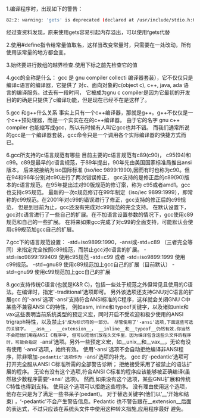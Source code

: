 1.编译程序时，出现如下的警告：
```bash
82:2: warning: 'gets' is deprecated (declared at /usr/include/stdio.h:638) [-Wdeprecated-declarations]
```

经过查资料发现，原来使用gets容易引起内存溢出，可以使用fgets代替

2.使用#define指令给常量值取名，这样当改变常量时，只需要在一处改动，所有使用该常量的地方都会变。

3.始终要进行数组的越界检查.使用下标之前先检查它的值

4.gcc的全称是什么：
gcc 是 gnu compiler collecti 编译器套装），它不仅仅只是编译c语言的编译器，它提供了
对c、面向对象的c(object c), c++, java, ada 语言的编译服务。过去有一段时间，
它被成为gnu c compiler是因为它最初的开发目的的确是只提供了c编译功能，但是现在已经不在是这样了。 

5.gcc 和g++什么关系
事实上只有一个c++编译器，那就是g++。g++不仅仅是一个c++预处理器，而是一个实实在在的c++编译器。
由于它的名字 gnu c++ compiler 也能缩写成gcc，所以有时候有人叫它gcc也并不错。
而我们通常所说的gcc是一个编译器套装，gcc命令只是一个调用各个实际编译器的快捷方式而已。

6.gcc所支持的c语言规范有哪些
目前主要的c语言规范有c89(c90)， c95(94)和c99。c89是最早的c语言规范，于89年提出，90年先由美国国家标准局推出ansi版本，
后来被接纳为iso国际标准 (iso/iec 9899:1990),因而有时也称为c90。但在94和96年分别对c90进行了两次错误修正，
gcc支持的是修正后的c89(90)版本的c语言规范。在95年提出过对90版规范的修订案，称为 c95或者amd1。gcc也支持c95规范。
最新的一次c规范修订在99年制定（iso/iec 9899:1999），即常称的c99规范。在2001年对c99的错误进行了修正，gcc支持的修正后的c99规范，
但是到目前为止，gcc还没有完成对c99规范的完全支持。 
在默认设置下，gcc对c语言进行了一些自己的扩展。在不加语言设置参数的情况下，gcc使用c89规范和自己的一些扩展。
在将来如果gcc完成了对c99的全面支持，可能默认会使用c99规范加gcc自己的扩展。

7.gcc下的语言规范设置：
-std=iso9899:1990，-ansi或-std=c89 （三者完全等同）来指定完全按照c89规范，而禁止gcc对c语言的扩展。
-std=iso9899:199409 使用c95规范
-std=c99 或者 -std=iso9899:1999 使用c99规范。
-std=gnu89 使用c89规范加上gcc自己的扩展（目前默认）
-std=gnu99 使用c99规范加上gcc自己的扩展

8.gcc支持传统C语言(也就是K&R C)，包括一些处于规范之外但常见且使用的C语法。在编译时，指定'-traditional'选项即可。
另外该选项还支持GNU对C语言的扩展gcc 的'-ansi'选项'-ansi'支持符合ANSI标准的C程序，这样就会关闭GNU C中某些不兼容ANSI C的特性，
例如asm, inline和 typeof关键字，以及诸如unix和vax这些表明当前系统类型的预定义宏，同时开启不受欢迎和极少使用的ANSI trigraph特性，以及禁止`$'成为标识符的一部分。
尽管使用了'-ansi'选项,下面这些可选的关键字， __asm__， __extension__， __inline__和__typeof__仍然有效.你当然不会把他们用在ANSI C程序中,
但可以把他们放在头文件里，因为编译包含这些头文件的程序时，可能会指定 `-ansi'选项。另外一些预定义宏，如__unix__和__vax__，无论有没有使用 ‘-ansi’选项,，始终有效。
使用‘-ansi'选项不会自动拒绝编译非ANSI程序，除非增加`-pedantic'选项作为 `-ansi'选项的补充。
gcc 的‘-pedantic‘选项可打开完全服从ANSI C标准所需的全部警告诊断；
拒绝接受采用了被禁止的语法扩展的程序。
无论有没有这个选项,符合ANSI C标准的程序应该能够被正确编译(虽然极少数程序需要‘-ansi' 选项)。
然而,如果没有这个选项，某些GNU扩展和传统C特性也得到支持。
使用这个选项可以拒绝这些程序。
没有理由使用这个选项，他存在只是为了满足一些书呆子(pedant)。
对于替选关键字(他们以’__'开始和结束) ，‘-pedantic'不会产生警告信息。Pedantic 也不警告跟在__extension__后面的表达式，不过只应该在系统头文件中使用这种转义措施,应用程序最好 避免。
